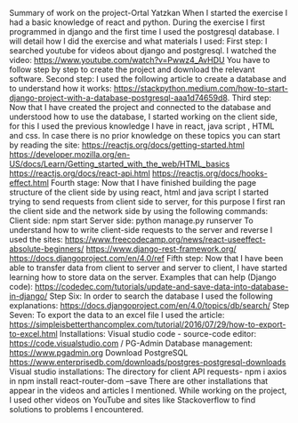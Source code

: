 Summary of work on the project-Ortal Yatzkan
 When I started the exercise I had a basic knowledge of react and python.
During the exercise I first programmed in django and the first time I used the postgresql database.
I will detail how I did the exercise and what materials I used:
First step:
I searched youtube for videos about django and postgresql.
I watched the video:
https://www.youtube.com/watch?v=Pwwz4_AvHDU
You have to follow step by step to create the project and download the relevant software.
Second step:
I used the following article to create a database and to understand how it works:
https://stackpython.medium.com/how-to-start-django-project-with-a-database-postgresql-aaa1d74659d8.
Third step:
Now that I have created the project and connected to the database and understood how to use the database, I started working on the client side, for this I used the previous knowledge I have in react, java script , HTML and css.
In case there is no prior knowledge on these topics you can start by reading the site:
https://reactjs.org/docs/getting-started.html
https://developer.mozilla.org/en-US/docs/Learn/Getting_started_with_the_web/HTML_basics
https://reactjs.org/docs/react-api.html
https://reactjs.org/docs/hooks-effect.html
Fourth stage:
Now that I have finished building the page structure of the client side by using react, html and java script I started trying to send requests from client side to server, for this purpose I first ran the client side and the network side by using the following commands:
Client side: npm start
Server side: python manage.py runserver
To understand how to write client-side requests to the server and reverse I used the sites:
https://www.freecodecamp.org/news/react-useeffect-absolute-beginners/
https://www.django-rest-framework.org/
https://docs.djangoproject.com/en/4.0/ref 
Fifth step:
Now that I have been able to transfer data from client to server and server to client, I have started learning how to store data on the server.
Examples that can help (Django code):
https://codedec.com/tutorials/update-and-save-data-into-database-in-django/
Step Six:
In order to search the database I used the following explanations:
https://docs.djangoproject.com/en/4.0/topics/db/search/
Step Seven:
To export the data to an excel file I used the article:
https://simpleisbetterthancomplex.com/tutorial/2016/07/29/how-to-export-to-excel.html
Installations:
Visual studio code - source-code editor:
https://code.visualstudio.com   /
PG-Admin Database management:
https://www.pgadmin.org
Download PostgreSQL
https://www.enterprisedb.com/downloads/postgres-postgresql-downloads
Visual studio installations:
The directory for client API requests-
npm i axios in
npm install react-router-dom –save
There are other installations that appear in the videos and articles I mentioned.
While working on the project, I used other videos on YouTube and sites like Stackoverflow to find solutions to problems I encountered.

